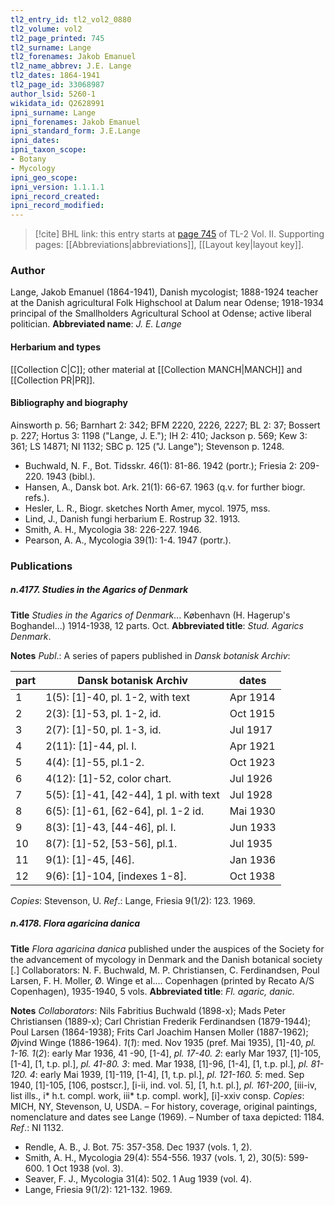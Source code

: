 ```yaml
---
tl2_entry_id: tl2_vol2_0880
tl2_volume: vol2
tl2_page_printed: 745
tl2_surname: Lange
tl2_forenames: Jakob Emanuel
tl2_name_abbrev: J.E. Lange
tl2_dates: 1864-1941
tl2_page_id: 33068987
author_lsid: 5260-1
wikidata_id: Q2628991
ipni_surname: Lange
ipni_forenames: Jakob Emanuel
ipni_standard_form: J.E.Lange
ipni_dates: 
ipni_taxon_scope: 
- Botany
- Mycology
ipni_geo_scope: 
ipni_version: 1.1.1.1
ipni_record_created: 
ipni_record_modified:
---
```



> [!cite] BHL link: this entry starts at [page 745](https://www.biodiversitylibrary.org/page/33068987) of TL-2 Vol. II.
> Supporting pages: [[Abbreviations|abbreviations]], [[Layout key|layout key]].

### Author

Lange, Jakob Emanuel (1864-1941), Danish mycologist; 1888-1924 teacher at the Danish agricultural Folk Highschool at Dalum near Odense; 1918-1934 principal of the Smallholders Agricultural School at Odense; active liberal politician. 
**Abbreviated name**: *J. E. Lange*

#### Herbarium and types

[[Collection C|C]]; other material at [[Collection MANCH|MANCH]] and [[Collection PR|PR]].

#### Bibliography and biography

Ainsworth p. 56; Barnhart 2: 342; BFM 2220, 2226, 2227; BL 2: 37; Bossert p. 227; Hortus 3: 1198 ("Lange, J. E."); IH 2: 410; Jackson p. 569; Kew 3: 361; LS 14871; NI 1132; SBC p. 125 ("J. Lange"); Stevenson p. 1248.
- Buchwald, N. F., Bot. Tidsskr. 46(1): 81-86. 1942 (portr.); Friesia 2: 209-220. 1943 (bibl.).
- Hansen, A., Dansk bot. Ark. 21(1): 66-67. 1963 (q.v. for further biogr. refs.).
- Hesler, L. R., Biogr. sketches North Amer, mycol. 1975, mss.
- Lind, J., Danish fungi herbarium E. Rostrup 32. 1913.
- Smith, A. H., Mycologia 38: 226-227. 1946.
- Pearson, A. A., Mycologia 39(1): 1-4. 1947 (portr.).

### Publications

##### n.4177. Studies in the Agarics of Denmark

**Title**
*Studies in the Agarics of Denmark*... København (H. Hagerup's Boghandel...) 1914-1938, 12 parts. Oct.
**Abbreviated title**: *Stud. Agarics Denmark*.

**Notes**
*Publ*.: A series of papers published in *Dansk botanisk Archiv*:

|part	|Dansk botanisk Archiv	|dates|
|---	|---	|---	|
|1	|1(5): \[1\]-40, pl. 1-2, with text	|Apr 1914|
|2	|2(3): \[1\]-53, pl. 1-2, id.	|Oct 1915|
|3	|2(7): \[1\]-50, pl. 1-3, id.	|Jul 1917|
|4	|2(11): \[1\]-44, pl. I.	|Apr 1921|
|5	|4(4): \[1\]-55, pl.1-2.	|Oct 1923|
|6	|4(12): \[1\]-52, color chart.	|Jul 1926|
|7	|5(5): \[1\]-41, \[42-44\], 1 pl. with text	|Jul 1928|
|8	|6(5): \[1\]-61, \[62-64\], pl. 1-2 id.	|Mai 1930|
|9	|8(3): \[1\]-43, \[44-46\], pl. I.	|Jun 1933|
|10	|8(7): \[1\]-52, \[53-56\], pl.1.	|Jul 1935|
|11	|9(1): \[1\]-45, \[46\].	|Jan 1936|
|12	|9(6): \[1\]-104, \[indexes 1-8\].	|Oct 1938|

*Copies*: Stevenson, U.
*Ref*.: Lange, Friesia 9(1/2): 123. 1969.

##### n.4178. Flora agaricina danica

**Title**
*Flora agaricina danica* published under the auspices of the Society for the advancement of mycology in Denmark and the Danish botanical society \[.\] Collaborators: N. F. Buchwald, M. P. Christiansen, C. Ferdinandsen, Poul Larsen, F. H. Moller, Ø. Winge et al.... Copenhagen (printed by Recato A/S Copenhagen), 1935-1940, 5 vols.
**Abbreviated title**: *Fl. agaric, danic.*

**Notes**
*Collaborators*: Nils Fabritius Buchwald (1898-x); Mads Peter Christiansen (1889-x); Carl Christian Frederik Ferdinandsen (1879-1944); Poul Larsen (1864-1938); Frits Carl Joachim Hansen Moller (1887-1962); Øjvind Winge (1886-1964).
*1*(*1*): med. Nov 1935 (pref. Mai 1935), \[1\]-40, *pl. 1-16.*
*1*(*2*): early Mar 1936, 41 -90, \[1-4\], *pl. 17-40.*
*2*: early Mar 1937, \[1\]-105, \[1-4\], \[1, t.p. pl.\], *pl. 41-80.*
*3*: med. Mar 1938, \[1\]-96, \[1-4\], \[1, t.p. pl.\], *pl. 81-120.*
*4*: early Mai 1939, \[1\]-119, \[1-4\], \[1, t.p. pl.\], *pl. 121-160.*
*5*: med. Sep 1940, \[1\]-105, \[106, postscr.\], \[i-ii, ind. vol. 5\], \[1, h.t. pl.\], *pl. 161-200*, \[iii-iv, list ills., i\* h.t. compl. work, iii\* t.p. compl. work\], \[i\]-xxiv consp.
*Copies*: MICH, NY, Stevenson, U, USDA. – For history, coverage, original paintings, nomenclature and dates see Lange (1969). – Number of taxa depicted: 1184.
*Ref*.: NI 1132.
- Rendle, A. B., J. Bot. 75: 357-358. Dec 1937 (vols. 1, 2).
- Smith, A. H., Mycologia 29(4): 554-556. 1937 (vols. 1, 2), 30(5): 599-600. 1 Oct 1938 (vol. 3).
- Seaver, F. J., Mycologia 31(4): 502. 1 Aug 1939 (vol. 4).
- Lange, Friesia 9(1/2): 121-132. 1969.

